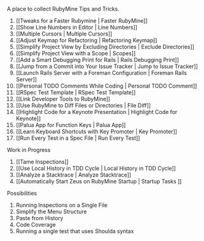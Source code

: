 A place to collect RubyMine Tips and Tricks.

1. [[Tweaks for a Faster Rubymine | Faster RubyMine]]
1. [[Show Line Numbers in Editor | Line Numbers]]
1. [[Multiple Cursors | Multiple Cursors]]
1. [[Adjust Keymap for Refactoring | Refactoring Keymap]]
1. [[Simplify Project View by Excluding Directories | Exclude Directories]]
1. [[Simplify Project View with a Scope | Scopes]]
1. [[Add a Smart Debugging Print for Rails | Rails Debugging Print]]
1. [[Jump from a Commit into Your Issue Tracker | Jump to Issue Tracker]]
1. [[Launch Rails Server with a Foreman Configuration | Foreman Rails Server]]
1. [[Personal TODO Comments While Coding | Personal TODO Comment]]
1. [[RSpec Test Template | RSpec Test Template]]
1. [[Link Developer Tools to RubyMine]]
1. [[Use RubyMine to Diff Files or Directories | File Diff]]
1. [[Highlight Code for a Keynote Presentation | Highlight Code for Keynote]]
1. [[Palua App for Function Keys | Palua App]]
1. [[Learn Keyboard Shortcuts with Key Promoter | Key Promoter]]
1. [[Run Every Test in a Spec File | Run Every Test]]

Work in Progress

1. [[Tame Inspections]]
1. [[Use Local History in TDD Cycle | Local History in TDD Cycle]]
1. [[Analyze a Stacktrace | Analyze Stacktrace]]
1. [[Automatically Start Zeus on RubyMine Startup | Startup Tasks ]]

Possibilities

1. Running Inspections on a Single File
1. Simplify the Menu Structure
1. Paste from History
1. Code Coverage
1. Running a single test that uses Shoulda syntax
